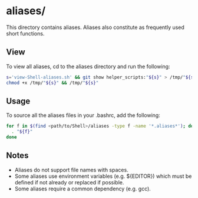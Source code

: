 
# aliases/

This directory contains aliases. Aliases also constitute as frequently used short functions.

## View

To view all aliases, cd to the aliases directory and run the following:

```bash
s='view-Shell-aliases.sh' && git show helper_scripts:"${s}" > /tmp/"${s}" && \
chmod +x /tmp/"${s}" && /tmp/"${s}"
```

## Usage

To source all the aliases files in your .bashrc, add the following:

```bash
for f in $(find <path/to/Shell>/aliases -type f -name '*.aliases*'); do
  . "${f}"
done
```

## Notes

* Aliases do not support file names with spaces.
* Some aliases use environment variables (e.g. ${EDITOR}) which must be defined if not already or replaced if possible.
* Some aliases require a common dependency (e.g. gcc).

